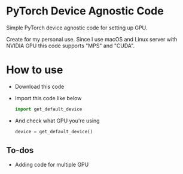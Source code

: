 # PyTorch Device Agnostic Code
Simple PyTorch device agnostic code for setting up GPU.

Create for my personal use. Since I use macOS and Linux server with NVIDIA GPU this code supports "MPS" and "CUDA".

# How to use
* Download this code
* Import this code like below
    ```python
    import get_default_device
    ```

* And check what GPU you're using
    ```python
    device = get_default_device()
    ```

## To-dos
* Adding code for multiple GPU

